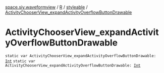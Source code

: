 [space.siy.waveformview](../../index.md) / [R](../index.md) / [styleable](index.md) / [ActivityChooserView_expandActivityOverflowButtonDrawable](./-activity-chooser-view_expand-activity-overflow-button-drawable.md)

# ActivityChooserView_expandActivityOverflowButtonDrawable

`static var ActivityChooserView_expandActivityOverflowButtonDrawable: `[`Int`](https://kotlinlang.org/api/latest/jvm/stdlib/kotlin/-int/index.html)
`static var ActivityChooserView_expandActivityOverflowButtonDrawable: `[`Int`](https://kotlinlang.org/api/latest/jvm/stdlib/kotlin/-int/index.html)